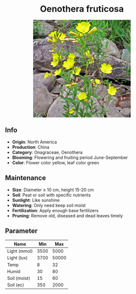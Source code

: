 <h1 align='center'>Oenothera fruticosa</h1>
<p align="center">
    <img 
        align='center'
        width='320'
        src="../images/oenothera fruticosa.png" 
        alt='Oenothera fruticosa' />
</p>

## Info

 - **Origin**: North America
 - **Production**: China
 - **Category**: Onagraceae, Oenothera
 - **Blooming**: Flowering and fruiting period June-September
 - **Color**: Flower color yellow, leaf color green

## Maintenance

 - **Size**: Diameter ≥ 10 cm, height 15-20 cm
 - **Soil**: Peat or soil with specific nutrients
 - **Sunlight**: Like sunshine
 - **Watering**: Only need keep soil moist
 - **Fertilization**: Apply enough base fertilizers
 - **Pruning**: Remove old, diseased and dead leaves timely

## Parameter

| Name         | Min  | Max   |
|--------------|------|-------|
| Light (mmol) | 3500 | 5000  |
| Light (lux)  | 3700 | 50000 |
| Temp         | 8    | 32    |
| Humid        | 30   | 80    |
| Soil (moist) | 15   | 60    |
| Soil (ec)    | 350  | 2000  |